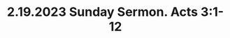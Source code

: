 ---
uri: '/videos/800369700'
title: '2.19.2023 Sunday Sermon. Acts 3:1-12'
description: 'Rise up and walk\nActs 3:1-12a\nSpirit Filled Church'
thumbnailUrl: 'https://i.vimeocdn.com/video/1614566508-de2d8cf99314a78d66255d38e0d52e706fedfdd3d97b7dcf2d27767e6a375833-d_1280x720?r=pad'
url: 'https://vimeo.com/800369700'
embedUrl: 'https://player.vimeo.com/video/800369700'
playlistId: '10085736'
playlistName: 'Messages 2023'
category: 'Messages'
duration: '1930'
width: '1920'
height: '1080'
channelId: '/users/116618052'
channelName: 'Stony Brook Church'
channelBio: 'Stony Brook Church, Making Disciples'
channelUrl: 'https://vimeo.com/stonybrook'
position: 13
videoId: '800369700'
createdAt: '2023-02-19T23:51:26+00:00'
modifiedAt: '2023-04-23T14:35:07+00:00'
publishedAt: '2023-02-19T23:51:26+00:00'
---